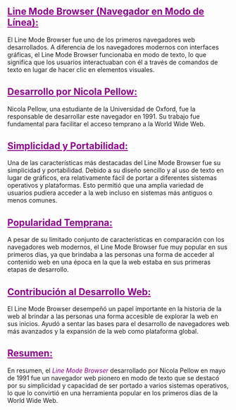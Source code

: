 ## <span style="text-decoration: underline; color: #8B008B;">**Line Mode Browser (Navegador en Modo de Línea):**</span>

El Line Mode Browser fue uno de los primeros navegadores web desarrollados. A diferencia de los navegadores modernos con interfaces gráficas, el Line Mode Browser funcionaba en modo de texto, lo que significa que los usuarios interactuaban con él a través de comandos de texto en lugar de hacer clic en elementos visuales.

## <span style="text-decoration: underline; color: #8B008B;">**Desarrollo por Nicola Pellow:**</span>

Nicola Pellow, una estudiante de la Universidad de Oxford, fue la responsable de desarrollar este navegador en 1991. Su trabajo fue fundamental para facilitar el acceso temprano a la World Wide Web.

## <span style="text-decoration: underline; color: #8B008B;">**Simplicidad y Portabilidad:**</span>

Una de las características más destacadas del Line Mode Browser fue su simplicidad y portabilidad. Debido a su diseño sencillo y al uso de texto en lugar de gráficos, era relativamente fácil de portar a diferentes sistemas operativos y plataformas. Esto permitió que una amplia variedad de usuarios pudiera acceder a la web incluso en sistemas más antiguos o menos comunes.

## <span style="text-decoration: underline; color: #8B008B;">**Popularidad Temprana:**</span>

A pesar de su limitado conjunto de características en comparación con los navegadores web modernos, el Line Mode Browser fue muy popular en sus primeros días, ya que brindaba a las personas una forma de acceder al contenido web en una época en la que la web estaba en sus primeras etapas de desarrollo.

## <span style="text-decoration: underline; color: #8B008B;">**Contribución al Desarrollo Web:**</span>

El Line Mode Browser desempeñó un papel importante en la historia de la web al brindar a las personas una forma accesible de explorar la web en sus inicios. Ayudó a sentar las bases para el desarrollo de navegadores web más avanzados y la expansión de la web como plataforma global.

## <span style="text-decoration: underline; color: #8B008B;">**Resumen:**</span>

En resumen, el <span style="color: #8B008B;">*Line Mode Browser*</span> desarrollado por Nicola Pellow en mayo de 1991 fue un navegador web pionero en modo de texto que se destacó por su simplicidad y capacidad de ser portado a varios sistemas operativos, lo que lo convirtió en una herramienta popular en los primeros días de la World Wide Web.
